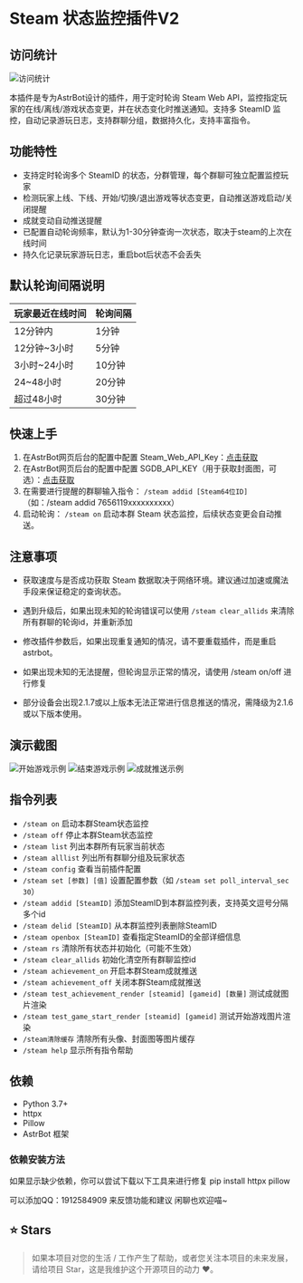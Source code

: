 # Steam 状态监控插件V2

## 访问统计
![访问统计](https://count.getloli.com/get/@astrbot_ssm?theme=rule34)

本插件是专为AstrBot设计的插件，用于定时轮询 Steam Web API，监控指定玩家的在线/离线/游戏状态变更，并在状态变化时推送通知。支持多 SteamID 监控，自动记录游玩日志，支持群聊分组，数据持久化，支持丰富指令。

## 功能特性
- 支持定时轮询多个 SteamID 的状态，分群管理，每个群聊可独立配置监控玩家
- 检测玩家上线、下线、开始/切换/退出游戏等状态变更，自动推送游戏启动/关闭提醒
- 成就变动自动推送提醒
- 已配置自动轮询频率，默认为1-30分钟查询一次状态，取决于steam的上次在线时间
- 持久化记录玩家游玩日志，重启bot后状态不会丢失

## 默认轮询间隔说明
| 玩家最近在线时间      | 轮询间隔 |
|----------------------|---------|
| 12分钟内             | 1分钟   |
| 12分钟~3小时         | 5分钟   |
| 3小时~24小时         | 10分钟  |
| 24~48小时            | 20分钟  |
| 超过48小时           | 30分钟  |

## 快速上手
1. 在AstrBot网页后台的配置中配置 Steam_Web_API_Key：[点击获取](https://steamcommunity.com/dev/apikey)
2. 在AstrBot网页后台的配置中配置 SGDB_API_KEY（用于获取封面图，可选）：[点击获取](https://www.steamgriddb.com/profile/preferences/api)
3. 在需要进行提醒的群聊输入指令：
   `/steam addid [Steam64位ID]`  （如：/steam addid 7656119xxxxxxxxxx）
4. 启动轮询：
   `/steam on`  启动本群 Steam 状态监控，后续状态变更会自动推送。



## 注意事项
- 获取速度与是否成功获取 Steam 数据取决于网络环境。建议通过加速或魔法手段来保证稳定的查询状态。

- 遇到升级后，如果出现未知的轮询错误可以使用 `/steam clear_allids` 来清除所有群聊的轮询id，并重新添加
- 修改插件参数后，如果出现重复通知的情况，请不要重载插件，而是重启astrbot。
- 如果出现未知的无法提醒，但轮询显示正常的情况，请使用 /steam on/off 进行修复
- 部分设备会出现2.1.7或以上版本无法正常进行信息推送的情况，需降级为2.1.6或以下版本使用。
## 演示截图
![开始游戏示例](https://raw.githubusercontent.com/Maoer233/astrbot_plugin_steam_status_monitor/main/str.png)
![结束游戏示例](https://raw.githubusercontent.com/Maoer233/astrbot_plugin_steam_status_monitor/main/stop.png)
![成就推送示例](https://raw.githubusercontent.com/Maoer233/astrbot_plugin_steam_status_monitor/main/achievement.png)


## 指令列表
- `/steam on` 启动本群Steam状态监控
- `/steam off` 停止本群Steam状态监控
- `/steam list` 列出本群所有玩家当前状态
- `/steam alllist` 列出所有群聊分组及玩家状态
- `/steam config` 查看当前插件配置
- `/steam set [参数] [值]` 设置配置参数（如 `/steam set poll_interval_sec 30`）
- `/steam addid [SteamID]` 添加SteamID到本群监控列表，支持英文逗号分隔多个id
- `/steam delid [SteamID]` 从本群监控列表删除SteamID
- `/steam openbox [SteamID]` 查看指定SteamID的全部详细信息
- `/steam rs` 清除所有状态并初始化（可能不生效）
- `/steam clear_allids` 初始化清空所有群聊监控id
- `/steam achievement_on` 开启本群Steam成就推送
- `/steam achievement_off` 关闭本群Steam成就推送
- `/steam test_achievement_render [steamid] [gameid] [数量]` 测试成就图片渲染
- `/steam test_game_start_render [steamid] [gameid]` 测试开始游戏图片渲染
- `/steam清除缓存` 清除所有头像、封面图等图片缓存
- `/steam help` 显示所有指令帮助

## 依赖
- Python 3.7+
- httpx
- Pillow
- AstrBot 框架

### 依赖安装方法
如果显示缺少依赖，你可以尝试下载以下工具来进行修复
pip install httpx pillow

可以添加QQ：1912584909 来反馈功能和建议 闲聊也欢迎喵~

## ⭐ Stars

> 如果本项目对您的生活 / 工作产生了帮助，或者您关注本项目的未来发展，请给项目 Star，这是我维护这个开源项目的动力 ❤️。
